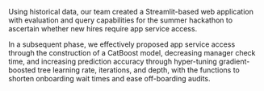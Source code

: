 Using historical data, our team created a Streamlit-based web application with evaluation and query capabilities for the summer hackathon to ascertain whether new hires require app service access.

In a subsequent phase, we effectively proposed app service access through the construction of a CatBoost model, decreasing manager check time, and increasing prediction accuracy through hyper-tuning gradient-boosted tree learning rate, iterations, and depth, with the functions to shorten onboarding wait times and ease off-boarding audits.